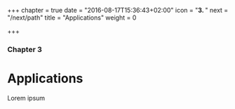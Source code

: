 +++
chapter = true
date = "2016-08-17T15:36:43+02:00"
icon = "<b>3. </b>"
next = "/next/path"
title = "Applications"
weight = 0

+++

### Chapter 3

# Applications

Lorem ipsum
